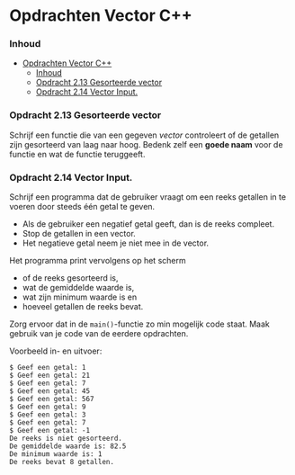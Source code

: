 # Opdrachten Vector C++[](title-id)

### Inhoud[](toc-id)
- [Opdrachten Vector C++](#opdrachten-vector-c)
    - [Inhoud](#inhoud)
    - [Opdracht 2.13 Gesorteerde vector](#opdracht-213-gesorteerde-vector)
    - [Opdracht 2.14 Vector Input.](#opdracht-214-vector-input)


### Opdracht 2.13 Gesorteerde vector
Schrijf een functie die van een gegeven *vector<int>* controleert of de getallen zijn
gesorteerd van laag naar hoog. Bedenk zelf een **goede naam** voor de functie en wat de
functie teruggeeft.

### Opdracht 2.14 Vector Input.
Schrijf een programma dat de gebruiker vraagt om een reeks getallen in te voeren door steeds één getal te geven. 
- Als de gebruiker een negatief getal geeft, dan is de reeks compleet. 
- Stop de getallen in een vector. 
- Het negatieve getal neem je niet mee in de vector.

Het programma print vervolgens op het scherm 
- of de reeks gesorteerd is, 
- wat de gemiddelde waarde is, 
- wat zijn minimum waarde is en 
- hoeveel getallen de reeks bevat.
  
Zorg ervoor dat in de `main()`-functie zo min mogelijk code staat. Maak gebruik van je
code van de eerdere opdrachten.

Voorbeeld in- en uitvoer:
```console
$ Geef een getal: 1
$ Geef een getal: 21
$ Geef een getal: 7
$ Geef een getal: 45
$ Geef een getal: 567
$ Geef een getal: 9
$ Geef een getal: 3
$ Geef een getal: 7
$ Geef een getal: -1
De reeks is niet gesorteerd.
De gemiddelde waarde is: 82.5
De minimum waarde is: 1
De reeks bevat 8 getallen.
```